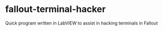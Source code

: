 # fallout-terminal-hacker
Quick program written in LabVIEW to assist in hacking terminals in Fallout
